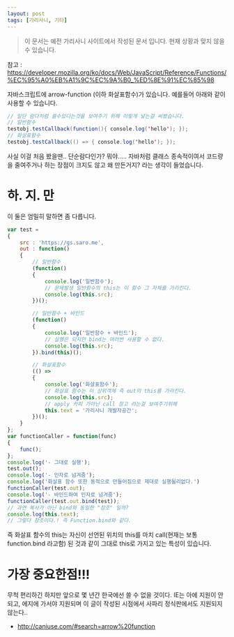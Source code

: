 ```yaml
---
layout: post
tags: [가리사니, 기타]
---
```


> 이 문서는 예전 가리사니 사이트에서 작성된 문서 입니다.
현재 상황과 맞지 않을 수 있습니다.


참고 :
https://developer.mozilla.org/ko/docs/Web/JavaScript/Reference/Functions/%EC%95%A0%EB%A1%9C%EC%9A%B0_%ED%8E%91%EC%85%98

자바스크립트에 arrow-function (이하 화살표함수)가 있습니다.
예를들어 아래와 같이 사용할 수 있습니다.
``` java
// 일단 람다처럼 쓸수있다는것을 보여주기 위해 이렇게 넣는걸 써봤습니다.
// 일반함수
testobj.testCallback(function(){ console.log('hello'); });
// 화살표함수
testobj.testCallback(() => { console.log('hello'); });
```

사실 이걸 처음 봤을땐.. 단순람다인가? 뭐야..... 자바처럼 클래스 종속적이여서 코드량을 줄여주거나 하는 장점이 크지도 않고 왜 만든거지? 라는 생각이 들었습니다.

# 하. 지. 만
이 둘은 엄밀히 말하면 좀 다릅니다.
``` javascript
var test =
{
	src : 'https://gs.saro.me',
	out : function()
	{
		// 일반함수
		(function()
		{
			console.log('일반함수');
			// 문제발생 일반함수의 this는 이 함수 그 자체를 가리킨다.
			console.log(this.src);
		})();

		// 일반함수 + 바인드
		(function()
		{
			console.log('일반함수 + 바인드');
			// 실행은 되지만 bind는 여러번 사용할 수 없다.
			console.log(this.src);
		}).bind(this)();

		// 화살표함수
		(() =>
		{
			console.log('화살표함수');
			// 화살표 함수는 이 상위객체 즉 out의 this를 가리킨다.
			console.log(this.src);
			// apply 카피 가아닌 call 참고 라는걸 보여주기위해
			this.text = '가리사니 개발자공간';
		})();
	}
};
var functionCaller = function(func)
{
	func();
};
console.log('- 그대로 실행');
test.out();
console.log('- 인자로 넘겨줌');
console.log('화살표 함수 또한 동적으로 만들어짐으로 제대로 실행될리없다.')
functionCaller(test.out);
console.log('- 바인드하여 인자로 넘겨줌');
functionCaller(test.out.bind(test));
// 과연 복사가 아닌 bind와 동일한 "참조" 일까?
console.log(this.text);
// 그렇다 참조이다.! 즉 Function.bind와 같다.
```

즉 화살표 함수의 this는 자신이 선언된 위치의 this를 마치 call(현재는 보통 function.bind 라고함) 된 것과 같이 그대로 this로 가지고 있는 특성이 있습니다.


# 가장 중요한점!!!
무척 편리하긴 하지만 앞으로 몇 년간 한국에선 쓸 수 없을 것이다.
IE는 아에 지원이 안되고, 에지에 가서야 지원되며 이 글이 작성된 시점에서 사파리 정식판에서도 지원되지 않는다..
- http://caniuse.com/#search=arrow%20function